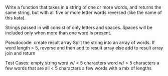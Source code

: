 Write a function that takes in a string of one or more words, and returns the same string, but with all five or more letter words reversed (like the name of this kata).

Strings passed in will consist of only letters and spaces.
Spaces will be included only when more than one word is present.

Pseudocode:
create result array
Split the string into an array of words.
If word length > 5, reverse and then add to result array
else add to result array
join and return

Test Cases:
empty string
word w/ < 5 characters
word w/ > 5 characters
a few words that are all < 5 characters
a few words with a mix of lengths

